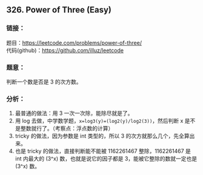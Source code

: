 ## 326. Power of Three (Easy)



### **链接**：

题目：https://leetcode.com/problems/power-of-three/  
代码(github)：https://github.com/illuz/leetcode

### **题意**：

判断一个数是否是 3 的次方数。

### **分析**：

1. 最普通的做法：用 3 一次一次除，能除尽就是了。
2. 用 log 去做，中学数学题，`x=log3(y)=(log2(y)/log2(3))`，然后判断 x 是不是整数就行了。（考察点：浮点数的计算）
3. tricky 的做法，因为参数是 int 类型的，所以 3 的次方就那么几个，先全算出来。
4. 也是 tricky 的做法，直接判断能不能被 1162261467 整除，1162261467 是 int 内最大的 (3^x) 数，也就是说它的因子都是 3，能被它整除的数就一定也是 (3^x) 数。


